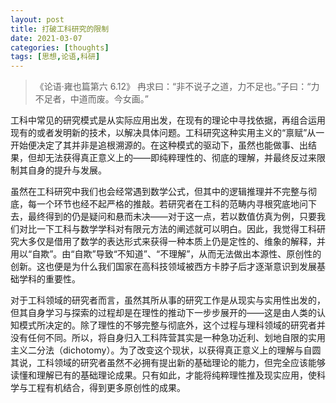 ```yaml
---
layout: post
title: 打破工科研究的限制
date: 2021-03-07
categories: [thoughts]
tags: [思想,论语,科研]
---
```


> 《论语·雍也篇第六 6.12》 冉求曰：“非不说子之道，力不足也。”子曰：“力不足者，中道而废。今女画。”

工科中常见的研究模式是从实际应用出发，在现有的理论中寻找依据，再组合运用现有的或者发明新的技术，以解决具体问题。工科研究这种实用主义的“禀赋”从一开始便决定了其并非是追根溯源的。在这种模式的驱动下，虽然也能做事、出结果，但却无法获得真正意义上的——即纯粹理性的、彻底的理解，并最终反过来限制其自身的提升与发展。

虽然在工科研究中我们也会经常遇到数学公式，但其中的逻辑推理并不完整与彻底，每一个环节也经不起严格的推敲。若研究者在工科的范畴内寻根究底地问下去，最终得到的仍是疑问和悬而未决——对于这一点，若以数值仿真为例，只要我们对比一下工科与数学学科对有限元方法的阐述就可以明白。因此，我觉得工科研究大多仅是借用了数学的表达形式来获得一种本质上仍是定性的、维象的解释，并用以“自欺”。由“自欺”导致“不知道”、“不理解”，从而无法做出本源性、原创性的创新。这也便是为什么我们国家在高科技领域被西方卡脖子后才逐渐意识到发展基础学科的重要性。

对于工科领域的研究者而言，虽然其所从事的研究工作是从现实与实用性出发的，但其自身学习与探索的过程却是在理性的推动下一步步展开的——这是由人类的认知模式所决定的。除了理性的不够完整与彻底外，这个过程与理科领域的研究者并没有任何不同。所以，将自身归入工科阵营其实是一种急功近利、划地自限的实用主义二分法（dichotomy）。为了改变这个现状，以获得真正意义上的理解与自圆其说，工科领域的研究者虽然不必拥有提出新的基础理论的能力，但完全应该能够读懂和理解已有的基础理论成果。只有如此，才能将纯粹理性推及现实应用，使科学与工程有机结合，得到更多原创性的成果。
